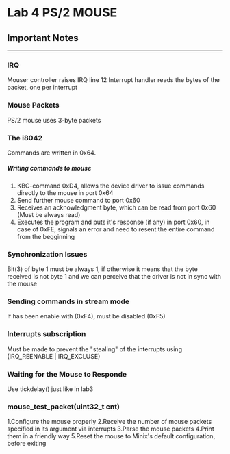 # Lab 4 PS/2 MOUSE
## Important Notes
___________________________


### IRQ
Mouser controller raises IRQ line 12
Interrupt handler reads the bytes of the packet, one per interrupt

### Mouse Packets

PS/2 mouse uses 3-byte packets

### The i8042

Commands are written in 0x64.
##### Writing commands to mouse
1. KBC-command 0xD4, allows the device driver to issue commands directly to the mouse in port 0x64
2. Send further mouse command to port 0x60
3. Receives an acknowledgment byte, which can be read from port 0x60 (Must be always read)
4. Executes the program and puts it's response (if any) in port 0x60, in case of 0xFE, signals an error and need to resent the entire command from the begginning

### Synchronization Issues
Bit(3) of byte 1 must be always 1, if otherwise it means that the byte received is not byte 1 and we can perceive that the driver is not in sync with the mouse

### Sending commands in stream mode
If has been enable with (0xF4), must be disabled (0xF5)

### Interrupts subscription
Must be made to prevent the "stealing" of the interrupts using (IRQ_REENABLE | IRQ_EXCLUSE)

### Waiting for the Mouse to Responde
Use tickdelay() just like in lab3

### mouse_test_packet(uint32_t cnt)
1.Configure the mouse properly
2.Receive the number of mouse packets specified in its argument via interrupts
3.Parse the mouse packets
4.Print them in a friendly way
5.Reset the mouse to Minix's default configuration, before exiting
